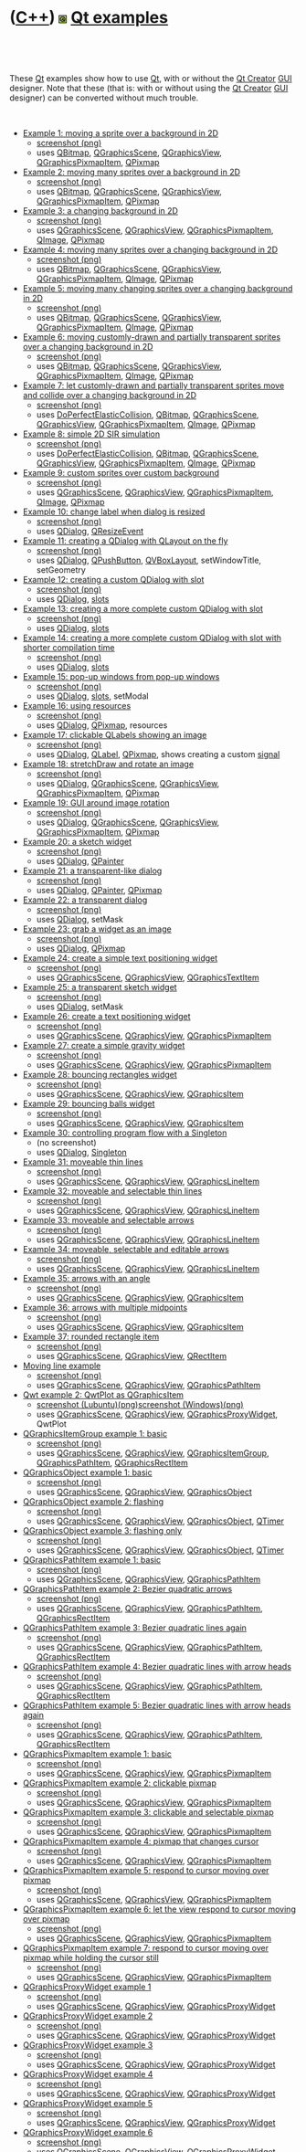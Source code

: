 



 

 

 

 

 

([C++](Cpp.htm)) ![Qt](PicQt.png) [Qt examples](CppQtExample.htm)
=================================================================

 

 

These [Qt](CppQt.htm) examples show how to use [Qt](CppQt.htm), with or
without the [Qt Creator](CppQtCreator.htm) [GUI](CppGui.htm) designer.
Note that these (that is: with or without using the [Qt
Creator](CppQtCreator.htm) [GUI](CppGui.htm) designer) can be converted
without much trouble.

 

-   [Example 1: moving a sprite over a background in
    2D](CppQtExample1.htm)
    -   [screenshot (png)](CppQtExample1.png)
    -   uses [QBitmap](CppQBitmap.htm),
        [QGraphicsScene](CppQGraphicsScene.htm),
        [QGraphicsView](CppQGraphicsView.htm),
        [QGraphicsPixmapItem](CppQGraphicsPixmapItem.htm),
        [QPixmap](CppQPixmap.htm)
-   [Example 2: moving many sprites over a background in
    2D](CppQtExample2.htm)
    -   [screenshot (png)](CppQtExample2.png)
    -   uses [QBitmap](CppQBitmap.htm),
        [QGraphicsScene](CppQGraphicsScene.htm),
        [QGraphicsView](CppQGraphicsView.htm),
        [QGraphicsPixmapItem](CppQGraphicsPixmapItem.htm),
        [QPixmap](CppQPixmap.htm)
-   [Example 3: a changing background in 2D](CppQtExample3.htm)
    -   [screenshot (png)](CppQtExample3.png)
    -   uses [QGraphicsScene](CppQGraphicsScene.htm),
        [QGraphicsView](CppQGraphicsView.htm),
        [QGraphicsPixmapItem](CppQGraphicsPixmapItem.htm),
        [QImage](CppQImage.htm), [QPixmap](CppQPixmap.htm)
-   [Example 4: moving many sprites over a changing background in
    2D](CppQtExample4.htm)
    -   [screenshot (png)](CppQtExample4.png)
    -   uses [QBitmap](CppQBitmap.htm),
        [QGraphicsScene](CppQGraphicsScene.htm),
        [QGraphicsView](CppQGraphicsView.htm),
        [QGraphicsPixmapItem](CppQGraphicsPixmapItem.htm),
        [QImage](CppQImage.htm), [QPixmap](CppQPixmap.htm)
-   [Example 5: moving many changing sprites over a changing background
    in 2D](CppQtExample5.htm)
    -   [screenshot (png)](CppQtExample5.png)
    -   uses [QBitmap](CppQBitmap.htm),
        [QGraphicsScene](CppQGraphicsScene.htm),
        [QGraphicsView](CppQGraphicsView.htm),
        [QGraphicsPixmapItem](CppQGraphicsPixmapItem.htm),
        [QImage](CppQImage.htm), [QPixmap](CppQPixmap.htm)
-   [Example 6: moving customly-drawn and partially transparent sprites
    over a changing background in 2D](CppQtExample6.htm)
    -   [screenshot (png)](CppQtExample6.png)
    -   uses [QBitmap](CppQBitmap.htm),
        [QGraphicsScene](CppQGraphicsScene.htm),
        [QGraphicsView](CppQGraphicsView.htm),
        [QGraphicsPixmapItem](CppQGraphicsPixmapItem.htm),
        [QImage](CppQImage.htm), [QPixmap](CppQPixmap.htm)
-   [Example 7: let customly-drawn and partially transparent sprites
    move and collide over a changing background in
    2D](CppQtExample7.htm)
    -   [screenshot (png)](CppQtExample7.png)
    -   uses
        [DoPerfectElasticCollision](CppDoPerfectElasticCollision.htm),
        [QBitmap](CppQBitmap.htm),
        [QGraphicsScene](CppQGraphicsScene.htm),
        [QGraphicsView](CppQGraphicsView.htm),
        [QGraphicsPixmapItem](CppQGraphicsPixmapItem.htm),
        [QImage](CppQImage.htm), [QPixmap](CppQPixmap.htm)
-   [Example 8: simple 2D SIR simulation](CppQtExample8.htm)
    -   [screenshot (png)](CppQtExample8.png)
    -   uses
        [DoPerfectElasticCollision](CppDoPerfectElasticCollision.htm),
        [QBitmap](CppQBitmap.htm),
        [QGraphicsScene](CppQGraphicsScene.htm),
        [QGraphicsView](CppQGraphicsView.htm),
        [QGraphicsPixmapItem](CppQGraphicsPixmapItem.htm),
        [QImage](CppQImage.htm), [QPixmap](CppQPixmap.htm)
-   [Example 9: custom sprites over custom
    background](CppQtExample9.htm)
    -   [screenshot (png)](CppQtExample9.png)
    -   uses [QGraphicsScene](CppQGraphicsScene.htm),
        [QGraphicsView](CppQGraphicsView.htm),
        [QGraphicsPixmapItem](CppQGraphicsPixmapItem.htm),
        [QImage](CppQImage.htm), [QPixmap](CppQPixmap.htm)
-   [Example 10: change label when dialog is
    resized](CppQtExample10.htm)
    -   [screenshot (png)](CppQtExample10.png)
    -   uses [QDialog](CppQDialog.htm),
        [QResizeEvent](CppQResizeEvent.htm)
-   [Example 11: creating a QDialog with QLayout on the
    fly](CppQtExample11.htm)
    -   [screenshot (png)](CppQtExample11.png)
    -   uses [QDialog](CppQDialog.htm),
        [QPushButton](CppQPushButton.htm),
        [QVBoxLayout](CppQVBoxLayout.htm), setWindowTitle, setGeometry
-   [Example 12: creating a custom QDialog with
    slot](CppQtExample12.htm)
    -   [screenshot (png)](CppQtExample12.png)
    -   uses [QDialog](CppQDialog.htm), [slots](CppSlots.htm)
-   [Example 13: creating a more complete custom QDialog with
    slot](CppQtExample13.htm)
    -   [screenshot (png)](CppQtExample13.png)
    -   uses [QDialog](CppQDialog.htm), [slots](CppSlots.htm)
-   [Example 14: creating a more complete custom QDialog with slot with
    shorter compilation time](CppQtExample14.htm)
    -   [screenshot (png)](CppQtExample14.png)
    -   uses [QDialog](CppQDialog.htm), [slots](CppSlots.htm)
-   [Example 15: pop-up windows from pop-up windows](CppQtExample15.htm)
    -   [screenshot (png)](CppQtExample15.png)
    -   uses [QDialog](CppQDialog.htm), [slots](CppSlots.htm), setModal
-   [Example 16: using resources](CppQtExample16.htm)
    -   [screenshot (png)](CppQtExample16.png)
    -   uses [QDialog](CppQDialog.htm), [QPixmap](CppQPixmap.htm),
        resources
-   [Example 17: clickable QLabels showing an image](CppQtExample17.htm)
    -   [screenshot (png)](CppQtExample17.png)
    -   uses [QDialog](CppQDialog.htm), [QLabel](CppQLabel.htm),
        [QPixmap](CppQPixmap.htm), shows creating a custom
        [signal](CppSignal.htm)
-   [Example 18: stretchDraw and rotate an image](CppQtExample18.htm)
    -   [screenshot (png)](CppQtExample18.png)
    -   uses [QDialog](CppQDialog.htm),
        [QGraphicsScene](CppQGraphicsScene.htm),
        [QGraphicsView](CppQGraphicsView.htm),
        [QGraphicsPixmapItem](CppQGraphicsPixmapItem.htm),
        [QPixmap](CppQPixmap.htm)
-   [Example 19: GUI around image rotation](CppQtExample19.htm)
    -   [screenshot (png)](CppQtExample19.png)
    -   uses [QDialog](CppQDialog.htm),
        [QGraphicsScene](CppQGraphicsScene.htm),
        [QGraphicsView](CppQGraphicsView.htm),
        [QGraphicsPixmapItem](CppQGraphicsPixmapItem.htm),
        [QPixmap](CppQPixmap.htm)
-   [Example 20: a sketch widget](CppQtExample20.htm)
    -   [screenshot (png)](CppQtExample20.png)
    -   uses [QDialog](CppQDialog.htm), [QPainter](CppQPainter.htm)
-   [Example 21: a transparent-like dialog](CppQtExample21.htm)
    -   [screenshot (png)](CppQtExample21.png)
    -   uses [QDialog](CppQDialog.htm), [QPainter](CppQPainter.htm),
        [QPixmap](CppQPixmap.htm)
-   [Example 22: a transparent dialog](CppQtExample22.htm)
    -   [screenshot (png)](CppQtExample22.png)
    -   uses [QDialog](CppQDialog.htm), setMask
-   [Example 23: grab a widget as an image](CppQtExample23.htm)
    -   [screenshot (png)](CppQtExample23.png)
    -   uses [QDialog](CppQDialog.htm), [QPixmap](CppQPixmap.htm)
-   [Example 24: create a simple text positioning
    widget](CppQtExample24.htm)
    -   [screenshot (png)](CppQtExample24.png)
    -   uses [QGraphicsScene](CppQGraphicsScene.htm),
        [QGraphicsView](CppQGraphicsView.htm),
        [QGraphicsTextItem](CppQGraphicsTextItem.htm)
-   [Example 25: a transparent sketch widget](CppQtExample25.htm)
    -   [screenshot (png)](CppQtExample25.png)
    -   uses [QDialog](CppQDialog.htm), setMask
-   [Example 26: create a text positioning widget](CppQtExample26.htm)
    -   [screenshot (png)](CppQtExample26.png)
    -   uses [QGraphicsScene](CppQGraphicsScene.htm),
        [QGraphicsView](CppQGraphicsView.htm),
        [QGraphicsPixmapItem](CppQGraphicsPixmapItem.htm)
-   [Example 27: create a simple gravity widget](CppQtExample27.htm)
    -   [screenshot (png)](CppQtExample27.png)
    -   uses [QGraphicsScene](CppQGraphicsScene.htm),
        [QGraphicsView](CppQGraphicsView.htm),
        [QGraphicsPixmapItem](CppQGraphicsPixmapItem.htm)
-   [Example 28: bouncing rectangles widget](CppQtExample28.htm)
    -   [screenshot (png)](CppQtExample28.png)
    -   uses [QGraphicsScene](CppQGraphicsScene.htm),
        [QGraphicsView](CppQGraphicsView.htm),
        [QGraphicsItem](CppQGraphicsItem.htm)
-   [Example 29: bouncing balls widget](CppQtExample29.htm)
    -   [screenshot (png)](CppQtExample29.png)
    -   uses [QGraphicsScene](CppQGraphicsScene.htm),
        [QGraphicsView](CppQGraphicsView.htm),
        [QGraphicsItem](CppQGraphicsItem.htm)
-   [Example 30: controlling program flow with a
    Singleton](CppQtExample30.htm)
    -   (no screenshot)
    -   uses [QDialog](CppQDialog.htm), [Singleton](CppSingleton.htm)
-   [Example 31: moveable thin lines](CppQtExample31.htm)
    -   [screenshot (png)](CppQtExample31.png)
    -   uses [QGraphicsScene](CppQGraphicsScene.htm),
        [QGraphicsView](CppQGraphicsView.htm),
        [QGraphicsLineItem](CppQGraphicsLineItem.htm)
-   [Example 32: moveable and selectable thin lines](CppQtExample32.htm)
    -   [screenshot (png)](CppQtExample32.png)
    -   uses [QGraphicsScene](CppQGraphicsScene.htm),
        [QGraphicsView](CppQGraphicsView.htm),
        [QGraphicsLineItem](CppQGraphicsLineItem.htm)
-   [Example 33: moveable and selectable arrows](CppQtExample33.htm)
    -   [screenshot (png)](CppQtExample33.png)
    -   uses [QGraphicsScene](CppQGraphicsScene.htm),
        [QGraphicsView](CppQGraphicsView.htm),
        [QGraphicsLineItem](CppQGraphicsLineItem.htm)
-   [Example 34: moveable, selectable and editable
    arrows](CppQtExample34.htm)
    -   [screenshot (png)](CppQtExample34.png)
    -   uses [QGraphicsScene](CppQGraphicsScene.htm),
        [QGraphicsView](CppQGraphicsView.htm),
        [QGraphicsLineItem](CppQGraphicsLineItem.htm)
-   [Example 35: arrows with an angle](CppQtExample35.htm)
    -   [screenshot (png)](CppQtExample35.png)
    -   uses [QGraphicsScene](CppQGraphicsScene.htm),
        [QGraphicsView](CppQGraphicsView.htm),
        [QGraphicsItem](CppQGraphicsItem.htm)
-   [Example 36: arrows with multiple midpoints](CppQtExample36.htm)
    -   [screenshot (png)](CppQtExample36.png)
    -   uses [QGraphicsScene](CppQGraphicsScene.htm),
        [QGraphicsView](CppQGraphicsView.htm),
        [QGraphicsItem](CppQGraphicsItem.htm)
-   [Example 37: rounded rectangle item](CppQtExample37.htm)
    -   [screenshot (png)](CppQtExample37.png)
    -   uses [QGraphicsScene](CppQGraphicsScene.htm),
        [QGraphicsView](CppQGraphicsView.htm),
        [QRectItem](CppQRectItem.htm)
-   [Moving line example](CppQtMovingLine.htm)
    -   [screenshot (png)](CppQtMovingLine.png)
    -   uses [QGraphicsScene](CppQGraphicsScene.htm),
        [QGraphicsView](CppQGraphicsView.htm),
        [QGraphicsPathItem](CppQGraphicsPathItem.htm)
-   [Qwt example 2: QwtPlot as QGraphicsItem](CppQwtExample2.htm)
    -   [screenshot (Lubuntu)(png)](CppQwtExample2Lubuntu.png)[screenshot (Windows)(png)](CppQwtExample2Windows.png)
    -   uses [QGraphicsScene](CppQGraphicsScene.htm),
        [QGraphicsView](CppQGraphicsView.htm),
        [QGraphicsProxyWidget](CppQGraphicsProxyWidget.htm), QwtPlot
-   [QGraphicsItemGroup example 1:
    basic](CppQGraphicsItemGroupExample1.htm)
    -   [screenshot (png)](CppQGraphicsItemGroupExample1.png)
    -   uses [QGraphicsScene](CppQGraphicsScene.htm),
        [QGraphicsView](CppQGraphicsView.htm),
        [QGraphicsItemGroup](CppQGraphicsItemGroup.htm),
        [QGraphicsPathItem](CppQGraphicsPathItem.htm),
        [QGraphicsRectItem](CppQGraphicsRectItem.htm)
-   [QGraphicsObject example 1: basic](CppQGraphicsObjectExample1.htm)
    -   [screenshot (png)](CppQGraphicsObjectExample1.png)
    -   uses [QGraphicsScene](CppQGraphicsScene.htm),
        [QGraphicsView](CppQGraphicsView.htm),
        [QGraphicsObject](CppQGraphicsObject.htm)
-   [QGraphicsObject example 2:
    flashing](CppQGraphicsObjectExample2.htm)
    -   [screenshot (png)](CppQGraphicsObjectExample2.png)
    -   uses [QGraphicsScene](CppQGraphicsScene.htm),
        [QGraphicsView](CppQGraphicsView.htm),
        [QGraphicsObject](CppQGraphicsObject.htm),
        [QTimer](CppQTimer.htm)
-   [QGraphicsObject example 3: flashing
    only](CppQGraphicsObjectExample3.htm)
    -   [screenshot (png)](CppQGraphicsObjectExample3.png)
    -   uses [QGraphicsScene](CppQGraphicsScene.htm),
        [QGraphicsView](CppQGraphicsView.htm),
        [QGraphicsObject](CppQGraphicsObject.htm),
        [QTimer](CppQTimer.htm)
-   [QGraphicsPathItem example 1:
    basic](CppQGraphicsPathItemExample1.htm)
    -   [screenshot (png)](CppQGraphicsPathItemExample1.png)
    -   uses [QGraphicsScene](CppQGraphicsScene.htm),
        [QGraphicsView](CppQGraphicsView.htm),
        [QGraphicsPathItem](CppQGraphicsPathItem.htm)
-   [QGraphicsPathItem example 2: Bezier quadratic
    arrows](CppQGraphicsPathItemExample2.htm)
    -   [screenshot (png)](CppQGraphicsPathItemExample2.png)
    -   uses [QGraphicsScene](CppQGraphicsScene.htm),
        [QGraphicsView](CppQGraphicsView.htm),
        [QGraphicsPathItem](CppQGraphicsPathItem.htm),
        [QGraphicsRectItem](CppQGraphicsRectItem.htm)
-   [QGraphicsPathItem example 3: Bezier quadratic lines
    again](CppQGraphicsPathItemExample3.htm)
    -   [screenshot (png)](CppQGraphicsPathItemExample3.png)
    -   uses [QGraphicsScene](CppQGraphicsScene.htm),
        [QGraphicsView](CppQGraphicsView.htm),
        [QGraphicsPathItem](CppQGraphicsPathItem.htm),
        [QGraphicsRectItem](CppQGraphicsRectItem.htm)
-   [QGraphicsPathItem example 4: Bezier quadratic lines with arrow
    heads](CppQGraphicsPathItemExample4.htm)
    -   [screenshot (png)](CppQGraphicsPathItemExample4.png)
    -   uses [QGraphicsScene](CppQGraphicsScene.htm),
        [QGraphicsView](CppQGraphicsView.htm),
        [QGraphicsPathItem](CppQGraphicsPathItem.htm),
        [QGraphicsRectItem](CppQGraphicsRectItem.htm)
-   [QGraphicsPathItem example 5: Bezier quadratic lines with arrow
    heads again](CppQGraphicsPathItemExample5.htm)
    -   [screenshot (png)](CppQGraphicsPathItemExample5.png)
    -   uses [QGraphicsScene](CppQGraphicsScene.htm),
        [QGraphicsView](CppQGraphicsView.htm),
        [QGraphicsPathItem](CppQGraphicsPathItem.htm),
        [QGraphicsRectItem](CppQGraphicsRectItem.htm)
-   [QGraphicsPixmapItem example 1:
    basic](CppQGraphicsPixmapItemExample1.htm)
    -   [screenshot (png)](CppQGraphicsPixmapItemExample1.png)
    -   uses [QGraphicsScene](CppQGraphicsScene.htm),
        [QGraphicsView](CppQGraphicsView.htm),
        [QGraphicsPixmapItem](CppQGraphicsPixmapItem.htm)
-   [QGraphicsPixmapItem example 2: clickable
    pixmap](CppQGraphicsPixmapItemExample2.htm)
    -   [screenshot (png)](CppQGraphicsPixmapItemExample2.png)
    -   uses [QGraphicsScene](CppQGraphicsScene.htm),
        [QGraphicsView](CppQGraphicsView.htm),
        [QGraphicsPixmapItem](CppQGraphicsPixmapItem.htm)
-   [QGraphicsPixmapItem example 3: clickable and selectable
    pixmap](CppQGraphicsPixmapItemExample3.htm)
    -   [screenshot (png)](CppQGraphicsPixmapItemExample3.png)
    -   uses [QGraphicsScene](CppQGraphicsScene.htm),
        [QGraphicsView](CppQGraphicsView.htm),
        [QGraphicsPixmapItem](CppQGraphicsPixmapItem.htm)
-   [QGraphicsPixmapItem example 4: pixmap that changes
    cursor](CppQGraphicsPixmapItemExample4.htm)
    -   [screenshot (png)](CppQGraphicsPixmapItemExample4.png)
    -   uses [QGraphicsScene](CppQGraphicsScene.htm),
        [QGraphicsView](CppQGraphicsView.htm),
        [QGraphicsPixmapItem](CppQGraphicsPixmapItem.htm)
-   [QGraphicsPixmapItem example 5: respond to cursor moving over
    pixmap](CppQGraphicsPixmapItemExample5.htm)
    -   [screenshot (png)](CppQGraphicsPixmapItemExample5.png)
    -   uses [QGraphicsScene](CppQGraphicsScene.htm),
        [QGraphicsView](CppQGraphicsView.htm),
        [QGraphicsPixmapItem](CppQGraphicsPixmapItem.htm)
-   [QGraphicsPixmapItem example 6: let the view respond to cursor
    moving over pixmap](CppQGraphicsPixmapItemExample6.htm)
    -   [screenshot (png)](CppQGraphicsPixmapItemExample6.png)
    -   uses [QGraphicsScene](CppQGraphicsScene.htm),
        [QGraphicsView](CppQGraphicsView.htm),
        [QGraphicsPixmapItem](CppQGraphicsPixmapItem.htm)
-   [QGraphicsPixmapItem example 7: respond to cursor moving over pixmap
    while holding the cursor still](CppQGraphicsPixmapItemExample7.htm)
    -   [screenshot (png)](CppQGraphicsPixmapItemExample7.png)
    -   uses [QGraphicsScene](CppQGraphicsScene.htm),
        [QGraphicsView](CppQGraphicsView.htm),
        [QGraphicsPixmapItem](CppQGraphicsPixmapItem.htm)
-   [QGraphicsProxyWidget example
    1](CppQGraphicsProxyWidgetExample1.htm)
    -   [screenshot (png)](CppQGraphicsProxyWidgetExample1.png)
    -   uses [QGraphicsScene](CppQGraphicsScene.htm),
        [QGraphicsView](CppQGraphicsView.htm),
        [QGraphicsProxyWidget](CppQGraphicsProxyWidget.htm)
-   [QGraphicsProxyWidget example
    2](CppQGraphicsProxyWidgetExample2.htm)
    -   [screenshot (png)](CppQGraphicsProxyWidgetExample2.png)
    -   uses [QGraphicsScene](CppQGraphicsScene.htm),
        [QGraphicsView](CppQGraphicsView.htm),
        [QGraphicsProxyWidget](CppQGraphicsProxyWidget.htm)
-   [QGraphicsProxyWidget example
    3](CppQGraphicsProxyWidgetExample3.htm)
    -   [screenshot (png)](CppQGraphicsProxyWidgetExample3.png)
    -   uses [QGraphicsScene](CppQGraphicsScene.htm),
        [QGraphicsView](CppQGraphicsView.htm),
        [QGraphicsProxyWidget](CppQGraphicsProxyWidget.htm)
-   [QGraphicsProxyWidget example
    4](CppQGraphicsProxyWidgetExample4.htm)
    -   [screenshot (png)](CppQGraphicsProxyWidgetExample4.png)
    -   uses [QGraphicsScene](CppQGraphicsScene.htm),
        [QGraphicsView](CppQGraphicsView.htm),
        [QGraphicsProxyWidget](CppQGraphicsProxyWidget.htm)
-   [QGraphicsProxyWidget example
    5](CppQGraphicsProxyWidgetExample5.htm)
    -   [screenshot (png)](CppQGraphicsProxyWidgetExample5.png)
    -   uses [QGraphicsScene](CppQGraphicsScene.htm),
        [QGraphicsView](CppQGraphicsView.htm),
        [QGraphicsProxyWidget](CppQGraphicsProxyWidget.htm)
-   [QGraphicsProxyWidget example
    6](CppQGraphicsProxyWidgetExample6.htm)
    -   [screenshot (png)](CppQGraphicsProxyWidgetExample6.png)
    -   uses [QGraphicsScene](CppQGraphicsScene.htm),
        [QGraphicsView](CppQGraphicsView.htm),
        [QGraphicsProxyWidget](CppQGraphicsProxyWidget.htm)
-   [QGraphicsRectItem example 1:
    basic](CppQGraphicsRectItemExample1.htm)
    -   [screenshot (png)](CppQGraphicsRectItemExample1.png)
    -   uses [QGraphicsScene](CppQGraphicsScene.htm),
        [QGraphicsView](CppQGraphicsView.htm),
        [QGraphicsRectItem](CppQGraphicsRectItem.htm)
-   [QGraphicsRectItem example 2: coordinat
    display](CppQGraphicsRectItemExample2.htm)
    -   [screenshot (png)](CppQGraphicsRectItemExample2.png)
    -   uses [QGraphicsScene](CppQGraphicsScene.htm),
        [QGraphicsView](CppQGraphicsView.htm),
        [QGraphicsRectItem](CppQGraphicsRectItem.htm),
        [QGraphicsRectItem](CppQGraphicsRectItem.htm)
-   [QGraphicsRectItem example 3: coordinat display on a linear
    gradient](CppQGraphicsRectItemExample3.htm)
    -   [screenshot (png)](CppQGraphicsRectItemExample3.png)
    -   uses [QGraphicsScene](CppQGraphicsScene.htm),
        [QGraphicsView](CppQGraphicsView.htm),
        [QGraphicsRectItem](CppQGraphicsRectItem.htm),
        [QGraphicsRectItem](CppQGraphicsRectItem.htm),
        [QLinearGradient](CppQLinearGradient.htm)
-   [QGraphicsSimpleTextItem example 1: Hello
    World](CppQGraphicsSimpleTextItemExample1.htm)
    -   [screenshot (png)](CppQGraphicsSimpleTextItemExample1.png)
    -   uses [QGraphicsScene](CppQGraphicsScene.htm),
        [QGraphicsView](CppQGraphicsView.htm),
        [QGraphicsSimpleTextItem](CppQGraphicsSimpleTextItem.htm)
-   [QGraphicsSimpleTextItem example 2: coordinat
    display](CppQGraphicsSimpleTextItemExample2.htm)
    -   [screenshot (png)](CppQGraphicsSimpleTextItemExample2.png)
    -   uses [QGraphicsScene](CppQGraphicsScene.htm),
        [QGraphicsView](CppQGraphicsView.htm),
        [QGraphicsSimpleTextItem](CppQGraphicsSimpleTextItem.htm),
        [QGraphicsRectItem](CppQGraphicsRectItem.htm)
-   [QGraphicsSimpleTextItem example 3: use tab to change
    focus](CppQGraphicsSimpleTextItemExample3.htm)
    -   [screenshot (png)](CppQGraphicsSimpleTextItemExample3.png)
    -   uses [QGraphicsScene](CppQGraphicsScene.htm),
        [QGraphicsView](CppQGraphicsView.htm),
        [QGraphicsSimpleTextItem](CppQGraphicsSimpleTextItem.htm),
        [QGraphicsRectItem](CppQGraphicsRectItem.htm)
-   [QGraphicsSimpleTextItem example 4: use arrows to change
    focus](CppQGraphicsSimpleTextItemExample4.htm)
    -   [screenshot (png)](CppQGraphicsSimpleTextItemExample4.png)
    -   uses [QGraphicsScene](CppQGraphicsScene.htm),
        [QGraphicsView](CppQGraphicsView.htm),
        [QGraphicsSimpleTextItem](CppQGraphicsSimpleTextItem.htm),
        [QGraphicsRectItem](CppQGraphicsRectItem.htm)
-   [QGraphicsSimpleTextItem example 5: keyboard-friendly
    view](CppQGraphicsSimpleTextItemExample5.htm)
    -   [screenshot (png)](CppQGraphicsSimpleTextItemExample5.png)
    -   uses [QGraphicsScene](CppQGraphicsScene.htm),
        [QGraphicsView](CppQGraphicsView.htm),
        [QGraphicsSimpleTextItem](CppQGraphicsSimpleTextItem.htm),
        [QGraphicsRectItem](CppQGraphicsRectItem.htm)
-   [QGraphicsSimpleTextItem example 6: remote
    texting](CppQGraphicsSimpleTextItemExample6.htm)
    -   [screenshot (png)](CppQGraphicsSimpleTextItemExample6.png)
    -   uses [QGraphicsScene](CppQGraphicsScene.htm),
        [QGraphicsView](CppQGraphicsView.htm),
        [QGraphicsSimpleTextItem](CppQGraphicsSimpleTextItem.htm),
        [QGraphicsRectItem](CppQGraphicsRectItem.htm),
        [boost::signal2](CppBoostSignal.htm)

 

 

 

 

 





 

[![Valid XHTML 1.0 Strict](valid-xhtml10.png){width="88"
height="31"}](http://validator.w3.org/check?uri=referer)
